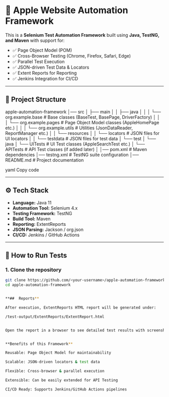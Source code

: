 # 🍏 Apple Website Automation Framework

This is a **Selenium Test Automation Framework** built using **Java, TestNG, and Maven** with support for:
- ✅ Page Object Model (POM)
- ✅ Cross-Browser Testing (Chrome, Firefox, Safari, Edge)
- ✅ Parallel Test Execution
- ✅ JSON-driven Test Data & Locators
- ✅ Extent Reports for Reporting
- ✅ Jenkins Integration for CI/CD

---

## 📂 Project Structure

apple-automation-framework
│── src
│ ├── main
│ │ ├── java
│ │ │ └── org.example.base # Base classes (BaseTest, BasePage, DriverFactory)
│ │ │ └── org.example.pages # Page Object Model classes (AppleHomePage etc.)
│ │ │ └── org.example.utils # Utilities (JsonDataReader, ReportManager etc.)
│ │ └── resources
│ │ └── locators # JSON files for UI locators
│ │ └── testdata # JSON files for test data
│ └── test
│ └── java
│ └── UITests # UI Test classes (AppleSearchTest etc.)
│ └── APITests # API Test classes (if added later)
│
│── pom.xml # Maven dependencies
│── testng.xml # TestNG suite configuration
│── README.md # Project documentation

yaml
Copy code



---

## ⚙️ Tech Stack

- **Language:** Java 11  
- **Automation Tool:** Selenium 4.x  
- **Testing Framework:** TestNG  
- **Build Tool:** Maven  
- **Reporting:** ExtentReports  
- **JSON Parsing:** Jackson / org.json  
- **CI/CD:** Jenkins / GitHub Actions  

---

## 🚀 How to Run Tests

### 1. Clone the repository
```bash
git clone https://github.com/<your-username>/apple-automation-framework.git
cd apple-automation-framework


**##  Reports**

After execution, ExtentReports HTML report will be generated under:

/test-output/ExtentReports/ExtentReport.html


Open the report in a browser to see detailed test results with screenshots (on failure).


**Benefits of this Framework**

Reusable: Page Object Model for maintainability

Scalable: JSON-driven locators & test data

Flexible: Cross-browser & parallel execution

Extensible: Can be easily extended for API Testing

CI/CD Ready: Supports Jenkins/GitHub Actions pipelines


